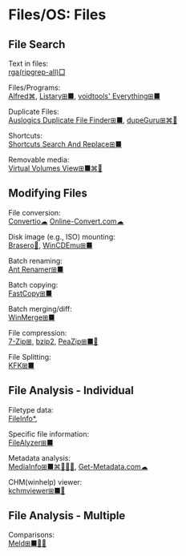 # Files/OS: Files

## File Search

Text in files:  
[rga(ripgrep-all)□](https://github.com/phiresky/ripgrep-all)

Files/Programs:  
[Alfred⌘](https://www.alfredapp.com/),
[Listary⊞■](https://www.listary.com/),
[voidtools' Everything⊞■](https://www.voidtools.com/)

Duplicate Files:  
[Auslogics Duplicate File Finder⊞■](https://www.auslogics.com/en/software/duplicate-file-finder/),
[dupeGuru⊞⌘🐧](https://dupeguru.voltaicideas.net/)

Shortcuts:  
[Shortcuts Search And Replace⊞■](http://jacquelin.potier.free.fr/ShortcutsSearchAndReplace/)

Removable media:  
[Virtual Volumes View⊞■⌘🐧](http://vvvapp.sourceforge.net/)

## Modifying Files

File conversion:  
[Convertio☁](https://convertio.co/)
[Online-Convert.com☁](https://www.online-convert.com/)

Disk image (e.g., ISO) mounting:  
[Brasero🐧](https://wiki.gnome.org/Apps/Brasero),
[WinCDEmu⊞■](http://wincdemu.sysprogs.org/)

Batch renaming:  
[Ant Renamer️⊞■](https://www.antp.be/software/renamer)

Batch copying:  
[FastCopy⊞■](https://fastcopy.jp/en/)

Batch merging/diff:  
[WinMerge⊞■](https://winmerge.org/)

File compression:  
[7-Zip⊞](https://www.7-zip.org/),
[bzip2](https://sourceware.org/bzip2/),
[PeaZip⊞■🐧](https://www.peazip.org/)

File Splitting:  
[KFK⊞■](https://kcsoftwares.com/?kfk)

## File Analysis - Individual

Filetype data:  
[FileInfo*](https://fileinfo.com/),

Specific file information:  
[FileAlyzer⊞■](https://www.safer-networking.org/products/filealyzer/)

Metadata analysis:  
[MediaInfo⊞■⌘🐧🍎🤖](https://mediaarea.net/en/MediaInfo),
[Get-Metadata.com☁](https://www.get-metadata.com/)

CHM(winhelp) viewer:  
[kchmviewer⊞■🐧](https://github.com/gyunaev/kchmviewer)

## File Analysis - Multiple

Comparisons:  
[Meld⊞■🐧🤖](https://meldmerge.org/)
